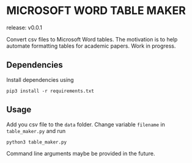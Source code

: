 # MICROSOFT WORD TABLE MAKER
release: v0.0.1

Convert csv files to Microsoft Word tables. The motivation is to help automate
formatting tables for academic papers. Work in progress.

## Dependencies
Install dependencies using
```
pip3 install -r requirements.txt
```

## Usage
Add you csv file to the `data` folder.
Change variable `filename` in `table_maker.py` and run
```
python3 table_maker.py
```

Command line arguments maybe be provided in the future.

